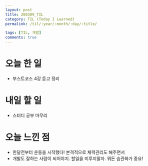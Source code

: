 ```yaml
---
layout: post
title: 200309_TIL
category: TIL (Today I Learned)
permalink: /til/:year/:month/:day/:title/

tags: [TIL, 개발]
comments: true
---
```


# 오늘 한 일

- 부스트코스 4강 듣고 정리

# 내일 할 일

- 스터디 공부 마무리

# 오늘 느낀 점

- 한달전부터 운동을 시작했다! 본격적으로 체력관리도 해주면서
- 개발도 잘하는 사람이 되어야지. 할일을 미루지말자. 뭐든 습관화가 중요!
